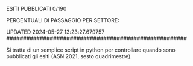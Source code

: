 ESITI PUBBLICATI 0/190 

PERCENTUALI DI PASSAGGIO PER SETTORE:

UPDATED 2024-05-27 13:23:27.679757
###################################################### 

Si tratta di un semplice script in python per controllare quando sono pubblicati gli esiti (ASN 2021, sesto quadrimestre).


